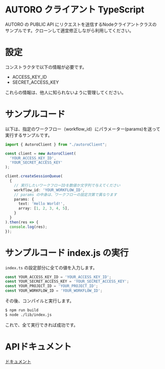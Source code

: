 # AUTORO クライアント TypeScript

AUTORO の PUBLIC API にリクエストを送信するNodeクライアントクラスのサンプルです。クローンして適宜修正しながら利用してください。

# 設定

コンストラクタで以下の情報が必要です。

* ACCESS_KEY_ID
* SECRET_ACCESS_KEY

これらの情報は、他人に知られないように管理してください。

# サンプルコード

以下は、指定のワークフロー（workflow_id）にパラメーター(params)を送って実行するサンプルです。

```ts
import { AutoroClient } from "./autoroClient";

const client = new AutoroClient(
  'YOUR_ACCESS_KEY_ID',
  'YOUR_SECRET_ACCESS_KEY'
);

client.createSessionQueue(
  {
    // 実行したいワークフローIDを数値か文字列で与えてください
    workflow_id: 'YOUR_WORKFLOW_ID',
    // params の中身は、ワークフローの設定次第で異なります
    params: {
      text: 'Hello World!',
      array: [1, 2, 3, 4, 5],
    }
  }
).then(res => {
  console.log(res);
});
```

# サンプルコード index.js の実行

`index.ts` の設定部分に全ての値を入力します。

```ts
const YOUR_ACCESS_KEY_ID = 'YOUR_ACCESS_KEY_ID';
const YOUR_SECRET_ACCESS_KEY = 'YOUR_SECRET_ACCESS_KEY';
const YOUR_PROJECT_ID = 'YOUR_PROJECT_ID';
const YOUR_WORKFLOW_ID = 'YOUR_WORKFLOW_ID';
```

その後、コンパイルと実行します。

```bash
$ npm run build
$ node ./lib/index.js
```

これで、全て実行できれば成功です。

# APIドキュメント

[ドキュメント](https://developer.autoro.io/)